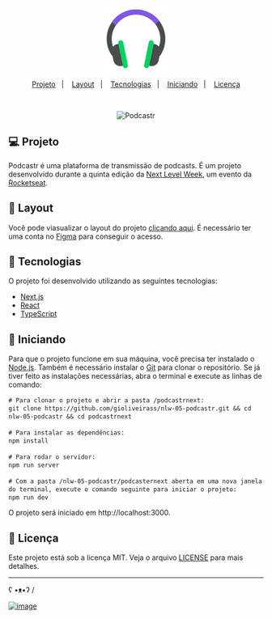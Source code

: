 <p align="center">
    <img src=".github/icon.svg" alt="Icone" />
</p>

<p align="center">
  <a href="#projeto">Projeto</a>&nbsp;&nbsp;&nbsp;|&nbsp;&nbsp;&nbsp;</a>
  <a href="#layout">Layout</a>&nbsp;&nbsp;&nbsp;|&nbsp;&nbsp;&nbsp;</a>
  <a href="#tecnologias">Tecnologias</a>&nbsp;&nbsp;&nbsp;|&nbsp;&nbsp;&nbsp;</a>
  <a href="#iniciando">Iniciando</a>&nbsp;&nbsp;&nbsp;|&nbsp;&nbsp;&nbsp;</a>
  <a href="#licença">Licença</a>
</p>

<br>

<p align="center">
    <img src=".github/podcastr.svg" alt="Podcastr">
</p>

## <a id="projeto"> 💻 Projeto </a>

Podcastr é uma plataforma de transmissão de podcasts. É um projeto desenvolvido durante a quinta edição da [Next Level Week](https://nextlevelweek.com), um evento da [Rocketseat](https://rocketseat.com.br/).

## <a id="layout"> 🔖 Layout </a>

Você pode viasualizar o layout do projeto [clicando aqui](https://www.figma.com/file/KJLd9C6HBG7miOvnrbU3Pf/Podcastr-(Copy)?node-id=160%3A2761). É necessário ter uma conta no [Figma](https://www.figma.com/) para conseguir o acesso.

## <a id="tecnologias"> 🧪 Tecnologias </a>

O projeto foi desenvolvido utilizando as seguintes tecnologias:
- [Next.js](https://nextjs.org/)
- [React](https://reactjs.org/)
- [TypeScript](https://www.typescriptlang.org/)

## <a id="iniciando"> 🚀 Iniciando </a>

Para que o projeto funcione em sua máquina, você precisa ter instalado o [Node.js](https://nodejs.org/en/). Também é necessário instalar o [Git](https://git-scm.com/) para clonar o repositório. Se já tiver feito as instalações necessárias, abra o terminal e execute as linhas de comando:

```
# Para clonar o projeto e abrir a pasta /podcastrnext:
git clone https://github.com/gioliveirass/nlw-05-podcastr.git && cd nlw-05-podcastr && cd podcastrnext

# Para instalar as dependências:
npm install 

# Para rodar o servidor:
npm run server

# Com a pasta /nlw-05-podcastr/podcasternext aberta em uma nova janela do terminal, execute o comando seguinte para iniciar o projeto:
npm run dev

```

O projeto será iniciado em http://localhost:3000.

## <a id="licença"> 📝 Licença </a>

Este projeto está sob a licença MIT. Veja o arquivo [LICENSE](https://github.com/gioliveirass/nlw-05-podcastr/blob/main/.github/LICENSE) para mais detalhes.

<hr>

ʕ •ᴥ•ʔ /

[![image](https://img.shields.io/badge/👽%20Feito%20por%20Giovana%20Silva-Veja%20meu%20LinkedIn!-239120?style=flat-square)](https://www.linkedin.com/in/gioliveirass/)